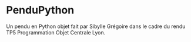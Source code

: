 # PenduPython
Un pendu en Python objet fait par Sibylle Grégoire dans le cadre du rendu TP5 Programmation Objet Centrale Lyon.

